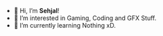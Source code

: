 - 👋 Hi, I’m **Sehjal**!
- 👀 I’m interested in Gaming, Coding and GFX Stuff.
- 🌱 I’m currently learning Nothing xD.



